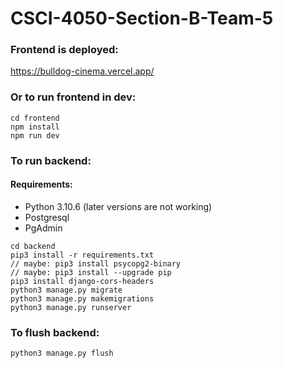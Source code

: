 # CSCI-4050-Section-B-Team-5

### Frontend is deployed:
https://bulldog-cinema.vercel.app/


### Or to run frontend in dev:
```
cd frontend
npm install
npm run dev
```

### To run backend:
#### Requirements:
- Python 3.10.6 (later versions are not working)
- Postgresql
- PgAdmin

```
cd backend  
pip3 install -r requirements.txt
// maybe: pip3 install psycopg2-binary
// maybe: pip3 install --upgrade pip
pip3 install django-cors-headers
python3 manage.py migrate
python3 manage.py makemigrations
python3 manage.py runserver
```

### To flush backend:
```
python3 manage.py flush
```
